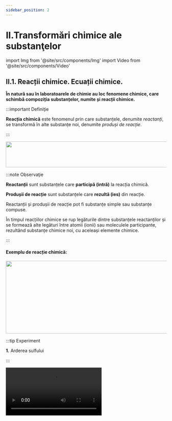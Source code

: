 ```yaml
---
sidebar_position: 2
---
```


# II.Transformări chimice ale substanţelor


import Img from '@site/src/components/Img'
import Video from '@site/src/components/Video'



## II.1. Reacții chimice. Ecuații chimice.

**În natură sau în laboratoarele de chimie au loc fenomene chimice, care schimbă compoziția substanțelor, numite și reacții chimice.**

:::important Definiţie

**Reacția chimică** este fenomenul prin care substanțele, denumite _reactanți_, se transformă în alte substanțe noi, denumite _produși de reacție_.

:::


<Img className="img-responsive4" src="chimie/clasa8/capitolul2/2_1_Poza1_SchemaReactieChimica.jpg" lazy={false} width="1000" height="81" />


:::note Observaţie

**Reactanții** sunt substanțele care **participă (intră)** la reacția chimică.

**Produșii de reacție** sunt substanțele care **rezultă (ies)** din reacție.

Reactanții și produșii de reacție pot fi substanțe simple sau substanțe compuse.

În timpul reacțiilor chimice se rup legăturile dintre substanțele reactanților și se formează alte legături între atomii (ionii) sau moleculele participante, rezultând substanțe chimice noi, cu aceleași elemente chimice.


:::


#### Exemplu de reacție chimică:

<Img className="img-responsive4" src="chimie/clasa8/capitolul2/2_1_Poza2_ExempluDeReactieChimica.jpg" lazy={false} width="1000" height="228" />




:::tip Experiment

**1.** Arderea sulfului

:::

<Video src="https://www.youtube.com/embed/Fl-E6CoWSv4" />


**Materiale necesare:** pulbere de sulf, lingură de ars, spatulă, spirtieră, chibrit. 

:::warning Atenţie!

**Experiment demonstrativ efectuat numai de către profesor !**

Atenție! Gazul rezultat, numit dioxid de sulf, este extem de toxic și inspirat, poate să vă ardă mucoasa nazală ! Deci nu inspirați dioxidul de sulf ! Folosește nișa! Atenție când lucrezi cu surse de foc !

:::




**Descrierea experimentului:** 
- Pune un vârf de spatulă de pulbere de sulf în lingura de ars.
- Sub nișă (hotă), aprinde spirtiera și ține în vârful flăcării lingura de ars cu sulf.
- Sulful se aprinde ușor în prezența oxigenului din aer, formând un fum albicios, cu miros înțepător și iritant, de dioxid de sulf.


:::note Observaţie

Pulberea galbenă de sulf arde în oxigenul din aer (gaz incolor, inodor, insipid) și formează un gaz albicios, cu miros înecăcios, de dioxid de sulf. 

:::



**Concluzia experimentului:**

Reactanții și produșii de reacție au proprietăți diferite, dar sunt formate din aceleași elemente chimice (sulf și oxigen). 

S + O<sub>2</sub> = SO<sub>2</sub> (Dioxid de sulf)


<br></br>
<br></br>


## II.2. Legea conservării masei. Legea conservării numărului de atomi.

:::tip Experiment

**2.** Legea conservării masei într-o reacție chimică

:::

<Video src="https://www.youtube.com/embed/8oELZy2r_c8" />


**Materiale necesare:** cântar sau balanță, creuzet, azotat de argint, cupru. 

:::warning Atenţie!

Acest experiment se efectuează numai de către profesori! 

Atenție, azotatul de argint, denumit și piatra iadului, este toxic și caustic și poate provoca arsuri în contact cu pielea!

:::




**Descrierea experimentului:** 
- Pune pe cântar sticla de ceas cu puțină soluție de azotat de argint și alături granula de cupru. Cântărește reactanții: m<sub>1</sub> = 36,2 g
- Lasă sticla de ceas cu azotatul de argint pe cântar și adaugă cuprul în soluție.
- Așteaptă să se termine reacția chimică și măsoară masa produșilor de reacție m<sub>2</sub> = 36,2 g



:::note Observaţie

m<sub>1</sub> = m<sub>2</sub> 

:::



**Concluzia experimentului:**

Masa reactanților este egală cu masa produșilor. 





În 1756, chimistul rus **Lomonosov** descoperă o lege a naturii foarte importantă, numită Legea conservării masei. 
Această lege este demonstrată experimental, în 1774 de chimistul francez, **Lavoisier**, care o enunță astfel: **„În natură, nimic nu se pierde, nimic nu se câștigă, totul se transformă ”.**




:::important Definiţie

**Legea conservării (păstrării) masei** în reacțiile chimice: **Într-o reacție chimică masa totală a reactanților este egală cu masa totală a produșilor de reacție.**

:::


:::important Definiţie

**Legea conservării numărului atomilor:** Numărul atomilor intrați în reacție este egal cu numărul atomilor ieșiți din reacție. 

:::


<br></br>

:::tip Experiment

**3.** Cum reacționează reactanții între ei ?

:::

<Video src="https://www.youtube.com/embed/IGoq972QfBo" />


**Materiale necesare:** cântar sau balanță, sulfat de cupru, pilitură de fier, apă, spatulă, 2 pahare Berzelius, baghetă. 


:::warning Atenţie!

Acest experiment se efectuează numai de către profesori! 

Piatra vânătă este toxică. Nu o atinge și nu o gusta! 


:::



**Descrierea experimentului:** 
- Pune 4 g de sulfat de cupru într-un pahar Berzelius, adaugă apă și amestecă pentru a obține o soluție. În această soluție adaugă 1,4 g pilitură de fier. 
- Ce observi ?


:::note Observaţie

Toată pilitura de fier a reacționat cu sulfatul de cupru și s-a transformat în cupru (metal roșiatic) și sulfat de fier (soluție verzuie). 

:::

- Pune 4 g de sulfat de cupru într-un pahar Berzelius, adaugă apă și amestecă pentru a obține o soluție. În această soluție adaugă 2 g pilitură de fier. 
- Ce observi ?

:::note Observaţie

Nu toată pilitura de fier a reacționat cu sulfatul de cupru și s-a transformat în cupru și sulfat de fier. Cantitatea de fier care nu a reacționat este în exces (în plus). 

:::



**Concluzia experimentului:**

Substanțele reacționează unele cu altele în cantități bine determinate ( adică, nu în orice cantitate ). 


:::important

Reacțiile chimice au următoarele caracteristici :

- Reactanții nu se consumă în orice cantitate, ci în proporții bine determinate.
- Conservă felul și numărul elementelor chimice participante.
- Numărul atomilor intrați în reacție este egal cu numărul atomilor ieșiți din reacție **(Legea conservării numărului atomilor)**.
- Masa totală a reactanților este egală cu masa totală a produșilor de reacție **(Legea conservării masei)**.


:::

<br></br>


## II.3. Ecuații chimice (Stabilirea coeficienților unei ecuații).

Pentru a înțelege noțiunea de ecuație chimică, scriem reacția chimică de ardere a sulfului în oxigenul din aer:

S + O<sub>2</sub> 	 =>  SO<sub>2</sub>, 

folosind simbolurile pentru substanțele simple și formulele chimice pentru substanțele compuse (compușii chimici).

Ca să ajungem de la o reacție chimică la o **ecuație (egalitate)** chimică, trebuie să aplicăm Legea conservării masei, implicit Legea conservării numărului de atomi, adică să facem **bilanțul atomilor**:

- Începem cu atomii reactanților și continuăm cu aceeași specie de atomi din produșii de reacție.

- Spunem: intră un atom de sulf (ne uităm în partea stângă a reacției) și iese tot un atom de sulf (ne uităm în partea dreaptă a ecuației). 

- Spunem: intră doi atomi de oxigen (ne uităm în partea stângă a reacției) și ies tot doi atomi de oxigen (ne uităm în partea dreaptă a ecuației). 

Deci este realizat bilanțul atomilor și putem pune, în loc de săgeată, semnul egal și asfel am scris ecuația reacției chimice.

S + O<sub>2</sub>  = SO<sub>2</sub>



:::important

Când nu avem egalitate dintre numărul atomilor de același fel (care intră și care rezultă din reacție), **se trece un număr în fața simbolului sau formulei**, număr numit **coeficient stoechiometric**, pentru a realiza bilanțul atomilor respectivi. Coeficientul 1 nu se scrie. Vom scrie ecuația chimică folosind coeficienții cei mai mici din cifre întregi și pozitive. 
 
:::



:::important Definiţie

**Ecuația chimică** reprezintă notarea convențională a unei reacții chimice cu ajutorul simbolurilor și formulelor chimice, cu respectarea bilanțului atomilor din reacție. 

:::




<Video src="https://www.youtube.com/embed/fZ_rMgXiulg" />

<br></br>


:::caution Problemă rezolvată

1)	Scrie ecuația reacției dintre hidrogen (H<sub>2</sub>) și oxigen (O<sub>2</sub>):

- Prima dată scriem reacția chimică, scriind în stânga reactanții și în dreapta produșii de reacție:

  - H<sub>2</sub> + O<sub>2</sub>  => H<sub>2</sub>O

- Apoi facem bilanțul atomilor.

- Intră 2 atomi de H și ies tot 2 atomi de H.
 
- Intră 2 atomi de O și iese 1 atom de O. Pentru a realiza egalitatea atomilor de oxigen, punem coeficientul 2 în fața formulei apei: **(Atenție ! Nu pune coeficienții în interiorul formulei, ci în fața ei!)**

  - H<sub>2</sub> + O<sub>2</sub> => 2H<sub>2</sub>O. Dar punând 2 în fața apei, acum vor ieși 4 atomi de hidrogen și am stricat egalitatea atomilor de H. Prin urmare punem coeficientul 2 și în fața hidrogenului:

  - 2H<sub>2</sub> + O<sub>2</sub>  => 2 H<sub>2</sub>O.

- Facem verificarea finală: intră 4 atomi de H (2 coeficientul ∙ 2 indicele H) și ies tot 4 atomi de H (2 coeficientul ∙ 2 indicele H).

- Intră 2 atomi de O (1 coeficientul ∙ 2 indicele O) și ies tot 2 atomi de O (2 coeficientul ∙ 1 indicele O).
 
- Odată terminat bilanțul atomilor, în loc de săgeată punem semnul egal, adică am scris ecuația chimică:
 
  - **2H<sub>2</sub> + O<sub>2</sub>  = 2 H<sub>2</sub>O**

:::




:::caution Problemă rezolvată

2) Scrie ecuația reacției dintre aluminiu ( Al ) și oxigen ( O<sub>2</sub> ) :

- Prima dată scriem reacția chimică, scriind în stânga reactanții și în dreapta produșii de reacție:

  - Al + O<sub>2</sub>  =>  Al<sub>2</sub>O<sub>3</sub> (oxid de aluminiu)

- Apoi facem bilanțul atomilor.

- Intră 1 atom de Al și ies 2 atomi de Al. Punem coeficientul 2 în fața simbolului Al:
  - 2Al + O<sub>2</sub>  =>  Al<sub>2</sub>O<sub>3</sub>
  
- Intră 2 atomi de O și ies 3 atomi de O. Pentru a realiza egalitatea atomilor de oxigen, punem coeficientul 2 în fața formulei oxidului de aluminiu și coeficientul 3 în fața oxigenului (Când avem într-o parte 2 atomi și în cealaltă parte 3 atomi, se face produsul lor):
  - 2Al + 3O<sub>2</sub>  => 2Al<sub>2</sub>O<sub>3</sub>
- Dar punând 2 în fața oxidului, am stricat egalitatea atomilor de Al (Acum ies 4 atomi de Al). Prin urmare ștergem coeficientul 2 și punem coeficientul 4 și în fața aluminului. Vă recomand să scrieți cu creionul sau cu pix pilot pentru a putea șterge cu guma:

  - 4Al + 3O<sub>2</sub> => 2Al<sub>2</sub>O<sub>3</sub>

- Facem verificarea finală: intră 4 atomi de Al și ies tot 4 atomi de Al.

- Intră 6 atomi de O (coeficientul 3 ori indicele 2) și ies tot 6 atomi de O (coeficientul 2 ori indicele 3).

- Odată terminat bilanțul atomilor în loc de săgeată punem semnul egal, adică am scris ecuația chimică:
 
  - **4Al + 3O<sub>2</sub>  =  2Al<sub>2</sub>O<sub>3</sub>**

:::





:::caution Problemă rezolvată

3)	Scrie ecuația reacției dintre aluminiu (Al) și acid clorhidric (HCl):


- Prima dată scriem reacția chimică, scriind în stânga reactanții și în dreapta produșii de reacție :

  - Al + HCl  => AlCl<sub>3</sub> (clorură de aluminiu) + H<sub>2</sub> 
                 	
- Apoi facem bilanțul atomilor.

- Intră 1 atom de Al și iese 1 atom de Al.
 
- Intră 1 atom de H și ies 2 atomi de H. Pentru a realiza egalitatea atomilor de H, punem coeficientul 2 în fața formulei acidului clorhidric (HCl) :

  - Al + 2HCl  => AlCl<sub>3</sub>  + H<sub>2</sub>
  
- Intră 2 atomi de Cl și ies 3 atomi de Cl. Punem coeficientul 6 în fața HCl și coeficientul 2 în fața AlCl<sub>3</sub> :

  - Al + 6HCl    =>        2AlCl<sub>3</sub>  + H<sub>2</sub>. Observăm că am stricat atît bilanțul atomilor de Al și punem în fața Al coeficientul 2, cât și bilanțul atomilor de H și punem coeficientul 3 în fața H<sub>2</sub> :
  - 2Al + 6HCl   =>        2AlCl<sub>3</sub>  + 3H<sub>2</sub>

- Facem verificarea finală: intră 2 atomi de Al și ies tot 2 atomi de Al.

- Intră 6 atomi de H și ies tot 6 atomi de H (coeficientul 3 ori indicele 2).  

- Intră 6 atomi de Cl și ies tot 6 atomi de Cl (coeficientul 2 ori indicele 3).

- Odată terminat bilanțul atomilor în loc de săgeată punem semnul egal, adică am scris ecuația chimică :
 
  - **2Al + 6HCl  = 2AlCl<sub>3</sub>  + 3H<sub>2</sub>**

:::






:::caution Problemă rezolvată

4)	Scrie ecuația reacției dintre acid fosforic - H<sub>3</sub>PO<sub>4</sub> și hidroxid de magneziu - Mg(OH)<sub>2</sub> :




- Prima dată scriem reacția chimică, scriind în stânga reactanții și în dreapta produșii de reacție:
  - H<sub>3</sub>PO<sub>4</sub> + Mg(OH)<sub>2</sub>	 =>   Mg<sub>3</sub>(PO<sub>4</sub>)<sub>2</sub> (Fosfat de magneziu) + H<sub>2</sub>O
			                 	
- Apoi facem bilanțul atomilor.

- Când grupările radicalilor acizi se regăsesc și la produși, facem bilanțul grupărilor și nu al atomilor grupării (este mai simplu) și spunem intră 1 grupare fosfat (PO<sub>4</sub>) și ies 2 grupări fosfat (PO<sub>4</sub>)<sub>2</sub>. Punem coeficientul 2 în fața acidului fosforic:

  - 2H<sub>3</sub>PO<sub>4</sub> + Mg(OH)<sub>2</sub>	=>    Mg<sub>3</sub>(PO<sub>4</sub>)<sub>2</sub> + H<sub>2</sub>O

- Intră 1 atom de Mg și ies 3 atomi de Mg. Pentru a realiza egalitatea atomilor de Mg , punem coeficientul 3 în fața formulei hidroxidului de magneziu :

  - 2H<sub>3</sub>PO<sub>4</sub> + 3Mg(OH)<sub>2</sub>	=>    Mg<sub>3</sub>(PO<sub>4</sub>)<sub>2</sub> + H<sub>2</sub>O
  
- Intră 12 atomi de H (2x3=6 de la acidul fosforic + 3x2=6 de la hidroxidul de magneziu) și ies 2 atomi de H. Punem coeficientul 6 în fața apei:

  - 2H<sub>3</sub>PO<sub>4</sub> + 3Mg(OH)<sub>2</sub>	=>    Mg<sub>3</sub>(PO<sub>4</sub>)<sub>2</sub> + 6H<sub>2</sub>O

- Mai avem bilanțul atomilor de oxigen: intră 6 atomi de O (luăm numai oxigenul de la hidroxidul de magneziu, fiindcă O din acidul fosforic l-am luat la grupări) și ies tot 6 atomi de oxigen.

- Facem verificarea finală: intră 12 atomi de H și ies tot 12 atomi de H.

- Intră 2 grupări PO<sub>4</sub> și ies tot 2 grupări fosfat.

- Intră 3 atomi de Mg și ies tot 3 atomi de Mg.

- Intră 6 atomi de O și ies tot 6 atomi de O.

- Odată terminat bilanțul atomilor, în loc de săgeată punem semnul egal, adică am scris ecuația chimică: 

  - **2H<sub>3</sub>PO<sub>4</sub> + 3Mg(OH)<sub>2</sub>  = Mg<sub>3</sub>(PO<sub>4</sub>)<sub>2</sub> + 6H<sub>2</sub>O**

:::




:::tip Experiment

**4.** Ce este un precipitat ?

:::

<Video src="https://www.youtube.com/embed/11wa49-wGlo" />


**Materiale necesare:** sulfat de cupru (CuSO<sub>4</sub>), hidroxid de sodiu (NaOH), apă, spatulă, 1 pahare Berzelius, baghetă, creuzet, pipetă. 

:::warning Atenție!

Acest experiment se efectuează numai de către profesori!

Atenție, hidroxidul de sodiu, denumit și sodă caustică, poate produce arsuri grave în contact cu pielea!

:::



**Descrierea experimentului:** 

- Pune puțin sulfat de cupru cu spatula în paharul Berzelius, adaugă apă până se dizolvă toate cristalele. 
- Toarnă acestă soluție într-un creuzet.
- Cu ajutorul pipetei pune soluție de hidroxid de sodiu în soluția de sulfat de cupru.
 
- Ce observi ?


:::note Observaţie

În scurt timp se formează o substanță insolubilă în lichidul rezultat, gelatinoasă și albastră. 

:::




**Concluzia experimentului:**

Ecuația reacției chimice este : CuSO<sub>4</sub>  + 2NaOH = Na<sub>2</sub>SO<sub>4</sub> + Cu(OH)<sub>2</sub>

Precipitatul albastru este hidroxidul de cupru : Cu(OH)<sub>2</sub> .
 


:::important

După ce ai învățat să scrii o ecuație chimică, mai trebuie să ții cont de încă două aspecte pentru a scrie corect o ecuație chimică:

**1)** Dacă un produs de reacție iese sub formă gazoasă (spunem că se degajă), după formula lui se pune o săgeată în sus: ↑ . De exemplu, la experimentul nr.1, la arderea sulfului în oxigen, s-a degajat un gaz albicios, de dioxid de sulf.  Deci, vom scrie ecuația chimică completă, astfel:

S + O<sub>2</sub>  = SO<sub>2</sub> ↑

**2)** Dacă un produs de reacție iese sub formă de precipitat (substanță insolubilă), după formula lui se pune o săgeată în jos ( ↓). De exemplu, la experimentul nr. 4, vom scrie ecuația chimică completă astfel: 

CuSO<sub>4</sub>  + 2NaOH = Na<sub>2</sub>SO<sub>4</sub> + Cu(OH)<sub>2</sub> ↓

#### Ecuația chimică are o dublă semnificație:

- **Calitativă:** indică natura reactanților și a produșilor de reacție.

  - **2Al + 6HCl  = 2 AlCl<sub>3</sub>  + 3 H<sub>2</sub>↑**

  - **Aluminiu + Acid clorhidric se transformă în clorură de aluminiu + hidrogen↑**

- **Cantitativă:** indică raportul în care se combină reactanții pentru a forma produși de reacție.

  - **2Al + 6HCl  = 2 AlCl<sub>3</sub>  + 3 H<sub>2</sub>↑**

  - **2 moli de aluminiu + 6 moli de acid clorhidric se transformă în 2 moli de clorură de aluminiu + 3 moli de hidrogen↑**
  
  - **2 atomi de aluminiu + 6 molecule de acid clorhidric se transformă în 2 molecule de clorură de aluminiu + 3 molecule de hidrogen↑**
 

:::



<br></br>

## II.4. Calcule stoechiometrice (pe baza ecuațiilor chimice).

:::important Definiție

**Stoechiometria** este partea chimiei care se ocupă cu studiul cantitativ al reacțiilor chimice, adică calculul masei, volumului reactanților și produșilor de reacție. 


:::


:::important

Într-o reacție chimică între cantitățile de reactanți și cele de produși de reacție există o relație de proporționalitate.

:::





:::caution Problemă rezolvată

1)	20 g de sulfat de cupru II reacționează cu hidroxidul de sodiu.

Se cere :

a)	Câți moli de hidroxid de sodiu reacționează cu 20 g de sulfat de cupru II ?

b)	Ce masă de sulfat de sodiu se obține ?

#### Rezolvare


<Video src="https://www.youtube.com/embed/gz9Yx9SpMZE" />

<br></br>

- Scriem reacția chimică și apoi o egalăm (scriem ecuația chimică):


  - CuSO<sub>4</sub>  + 2 NaOH = Na<sub>2</sub>SO<sub>4</sub> + Cu(OH)<sub>2</sub> ↓

Aceasta se citește astfel: 1 mol de sulfat de cupru II reacționează cu 2 moli de hidroxid de sodiu și formează 1 mol de sulfat de sodiu și 1 mol de hidroxid de cupru.

<br></br>

- Citim datele problemei și subliniem substanțele care se dau și cele care se cer și le trecem sub substanțe :


<Img className="img-responsive4" src="chimie/clasa8/capitolul2/2_4_Poza1_Rezolvare_Partea1_ProblemaModel5_vers2.jpg" width="1000" height="114" />


<br></br>
<br></br>


- Numai pentru substanțele subliniate, deasupra lor se notează masele molare înmulțite cu coeficienții respectivi din fața substanței, iar pentru cele care se dau sau se cer în moli se trece numărul de moli, astfel încât să avem aceeași unitate de măsură și sub substanță și deasupra ei.


- Calculăm masele molare ale sulfatului de cupru II și sulfatului de sodiu :

  - μCuSO<sub>4</sub> = 1 ∙ A<sub>Cu</sub> + 1 ∙ A<sub>S</sub> + 4 ∙ A<sub>O</sub> = 64 + 32 + 4 ∙ 16 = 96 + 64 = 160 g/mol

  - μNa<sub>2</sub>SO<sub>4</sub> = 2 ∙ A<sub>Na</sub> + 1 ∙ A<sub>S</sub> + 4 ∙ A<sub>O</sub> = 2 ∙ 23 + 32 + 4 ∙ 16 = 46 + 32 + 64 = 142 g/mol


<Img className="img-responsive4" src="chimie/clasa8/capitolul2/2_4_Poza2_Rezolvare_Partea2_ProblemaModel5_vers3.jpg" width="1000" height="169" />


<br></br>
<br></br>

- Din proporțiile astfel obținute se calculează necunoscutele :

<Img className="img-responsive4" src="chimie/clasa8/capitolul2/2_4_Poza3_Rezolvare_Partea3_ProblemaModel5_vers3.jpg" width="1000" height="384" />



:::





<br></br>
<br></br>






## II.5. Sinteză recapitulativă - Transformări chimice ale substanțelor





:::important




**Reacția chimică** este fenomenul prin care substanțele, denumite _reactanți_, se transformă în alte substanțe noi, denumite _produși de reacție_.



<Img className="img-responsive4" src="chimie/clasa8/capitolul2/2_1_Poza1_SchemaReactieChimica.jpg" width="1000" height="81" />


**Observaţie:**

**Reactanții** sunt substanțele care **participă (intră)** la reacția chimică.

**Produșii de reacție** sunt substanțele care **rezultă (ies)** din reacție.

Reactanții și produșii de reacție pot fi substanțe simple sau substanțe compuse.

În timpul reacțiilor chimice se rup legăturile dintre substanțele reactanților și se formează alte legături între atomii (ionii) sau moleculele participante, rezultând substanțe chimice noi, cu aceleași elemente chimice.



#### Exemplu de reacție chimică:

<Img className="img-responsive4" src="chimie/clasa8/capitolul2/2_1_Poza2_ExempluDeReactieChimica.jpg" width="1000" height="228" />







**Legea conservării(păstrării) masei** în reacțiile chimice: **Într-o reacție chimică, masa totală a reactanților este egală cu masa totală a produșilor de reacție.**






**Legea conservării numărului atomilor:** Numărul atomilor intrați în reacție este egal cu numărul atomilor ieșiți din reacție. 




<br></br>
<br></br>



Substanțele reacționează unele cu altele în cantități bine determinate (adică nu în orice cantitate). 




**Reacțiile chimice au următoarele caracteristici :**

- Reactanții nu se consumă în orice cantitate, ci în proporții bine determinate.
- Conservă felul și numărul elementelor chimice participante.
- Numărul atomilor intrați în reacție este egal cu numărul atomilor ieșiți din reacție **(Legea conservării numărului atomilor)**.
- Masa totală a reactanților este egală cu masa totală a produșilor de reacție **(Legea conservării masei)**.



<br></br>
<br></br>


**Ecuații chimice (Stabilirea coeficienților unei ecuații)**


Pentru a înțelege noțiunea de ecuație chimică, scriem reacția chimică de ardere a sulfului în oxigenul din aer:

S + O<sub>2</sub> 	 =>  SO<sub>2</sub>, 

folosind simbolurile pentru substanțele simple și formulele chimice pentru substanțele compuse (compușii chimici).

Ca să ajungem de la o reacție chimică la o **ecuație (egalitate)** chimică, trebuie să aplicăm Legea conservării masei, implicit Legea conservării numărului de atomi, adică să facem **bilanțul atomilor**:

- Începem cu atomii reactanților și continuăm cu aceeași specie de atomi din produșii de reacție.

- Spunem: intră un atom de sulf (ne uităm în partea stângă a reacției) și iese tot un atom de sulf (ne uităm în partea dreaptă a ecuației). 

- Spunem: intră doi atomi de oxigen (ne uităm în partea stângă a reacției) și ies tot doi atomi de oxigen (ne uităm în partea dreaptă a ecuației). 

Deci, este realizat bilanțul atomilor și putem pune, în loc de săgeată, semnul egal și asfel am scris ecuația reacției chimice.

S + O<sub>2</sub>  = SO<sub>2</sub>



**Important!** Când nu avem egalitate dintre numărul atomilor de același fel (care intră și care rezultă din reacție), **se trece un număr în fața simbolului sau formulei**, număr numit **coeficient stoechiometric**, pentru a realiza bilanțul atomilor respectivi. Coeficientul 1 nu se scrie. Vom scrie ecuația chimică folosind coeficienții cei mai mici din cifre întregi și pozitive. 






**Ecuația chimică** reprezintă notarea convențională a unei reacții chimice cu ajutorul simbolurilor și formulelor chimice, cu respectarea bilanțului atomilor din reacție. 



<br></br>


**Observație importantă!** 

După ce ai învățat să scrii o ecuație chimică, mai trebuie să ții cont de încă două aspecte pentru a scrie corect o ecuație chimică:

**1)** Dacă un produs de reacție iese sub formă gazoasă (spunem că se degajă), după formula lui se pune o săgeată în sus: ↑ . De exemplu, la experimentul nr.1, la arderea sulfului în oxigen, s-a degajat un gaz albicios, de dioxid de sulf.  Deci, vom scrie ecuația chimică completă, astfel:

S + O<sub>2</sub>  = SO<sub>2</sub> ↑

**2)** Dacă un produs de reacție iese sub formă de precipitat (substanță insolubilă), după formula lui se pune o săgeată în jos ( ↓). De exemplu, la experimentul nr. 4, vom scrie ecuația chimică completă, astfel: 

CuSO<sub>4</sub>  + 2NaOH = Na<sub>2</sub>SO<sub>4</sub> + Cu(OH)<sub>2</sub> ↓

#### Ecuația chimică are o dublă semnificație:

- **Calitativă:** indică natura reactanților și a produșilor de reacție.

  - **2Al + 6HCl  = 2 AlCl<sub>3</sub>  + 3 H<sub>2</sub>↑**

  - **Aluminiu + Acid clorhidric se transformă în clorură de aluminiu + hidrogen↑**

- **Cantitativă:** indică raportul în care se combină reactanții pentru a forma produși de reacție.

  - **2Al + 6HCl  = 2 AlCl<sub>3</sub>  + 3 H<sub>2</sub>↑**

  - **2 moli de aluminiu + 6 moli de acid clorhidric se transformă în 2 moli de clorură de aluminiu + 3 moli de hidrogen↑**
  
  - **2 atomi de aluminiu + 6 molecule de acid clorhidric se transformă în 2 molecule de clorură de aluminiu + 3 molecule de hidrogen↑**
 


<br></br>
<br></br>




Calcule stoechiometrice (pe baza ecuațiilor chimice).



**Stoechiometria** este partea chimiei care se ocupă cu studiul cantitativ al reacțiilor chimice, adică calculul masei, volumului reactanților și produșilor de reacție. 


Într-o reacție chimică între cantitățile de reactanți și cele de produși de reacție există o relație de proporționalitate.








:::




<br></br>
<br></br>






## II.6. Exerciții recapitulative - Transformări chimice ale substanțelor.


:::caution Exerciții recapitulative - Transformări chimice ale substanțelor.


1) Scrie ecuațiile următoarelor reacții chimice:

a) Na + Cl<sub>2</sub> → NaCl

b) Fe + Br<sub>2</sub> → FeBr<sub>3</sub>

c) C + CuO → Cu ↓ + CO<sub>2</sub> ↑

d) HNO<sub>3</sub> + Ca(OH)<sub>2</sub> → Ca(NO<sub>3</sub>)<sub>2</sub> + H<sub>2</sub>O

e) Al + H<sub>2</sub>SO<sub>4</sub> → Al<sub>2</sub>(SO<sub>4</sub>)<sub>3</sub> + H<sub>2</sub> ↑

f) H<sub>2</sub>O<sub>2</sub> → H<sub>2</sub>O + O<sub>2</sub> ↑



2) 5 moli de acid azotic reacționează cu hidroxidul de calciu. 

Se dă reacția: HNO<sub>3</sub> + Ca(OH)<sub>2</sub> → Ca(NO<sub>3</sub>)<sub>2</sub> + H<sub>2</sub>O

Se cere :

a) Masa de azotat de calciu rezultată.

b) Nr. de moli de apă rezultați.

c) Masa de hidroxid de calciu care reacționează cu acidul azotic.







:::





<br></br>
<br></br>






## II.6. Test de autoevaluare - Transformări chimice ale substanțelor.



:::caution Test de autoevaluare - Transformări chimice ale substanțelor.


**1.** Scrie ecuațiile următoarelor reacții chimice: **–4,5p**

a) K + Cl<sub>2</sub> → KCl

b) Fe + I<sub>2</sub> → FeI<sub>3</sub>

c) Ca(OH)<sub>2</sub> + HF → CaF<sub>2</sub> + H<sub>2</sub>O

d) H<sub>2</sub>SO<sub>4</sub> + NaBr → Na<sub>2</sub>SO<sub>4</sub> + HBr
 
e) Al + H<sub>2</sub>SO<sub>3</sub> → Al<sub>2</sub>(SO<sub>3</sub>)<sub>3</sub> + H<sub>2</sub> ↑

f) AlCl<sub>3</sub> + ZnS → ZnCl<sub>2</sub> + Al<sub>2</sub>S<sub>3</sub>

g) H<sub>3</sub>PO<sub>4</sub> + Zn(OH)<sub>2</sub> → Zn<sub>3</sub>(PO<sub>4</sub>)<sub>2</sub> + H<sub>2</sub>O

h) K<sub>3</sub>PO<sub>4</sub> + MgCO<sub>3</sub>  → Mg<sub>3</sub>(PO<sub>4</sub>)<sub>2</sub> + K<sub>2</sub>CO<sub>3</sub>

i) KOH + Hg<sub>3</sub>(PO<sub>4</sub>)<sub>2</sub>  → K<sub>3</sub>PO<sub>4</sub> + Hg(OH)<sub>2</sub> ↓


<br></br>



**2.** Completează următoarele afirmații: **-1,5p**

a)	Reactanții nu se consumă în orice cantitate, ci în proporții bine …………… .

b)	Reacția chimică conservă …………… elementelor chimice participante.

c)	Numărul atomilor intrați în reacție este …………… cu numărul atomilor ieșiți din reacție - Legea conservării numărului ……………… .

d)	Masa totală a reactanților este egală cu........................................a produșilor de reacție - Legea conservării …………… .




<br></br>



**3.** Se dă reacția: H<sub>2</sub>SO<sub>4</sub> + KOH → K<sub>2</sub>SO<sub>4</sub> + H<sub>2</sub>O **–3p**

180g de acid sulfuric reacționează cu hidroxidul de potasiu. Se cere:

a) Masa de sulfat de potasiu rezultată.
 
b) Nr. de moli de apă rezultați.

c) Masa de hidroxid de potasiu care reacționează cu acidul sulfuric.

Oficiu **–1p**





:::